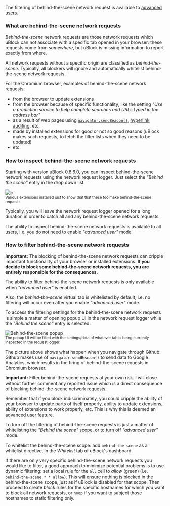The filtering of behind-the-scene network request is available to [advanced users](https://github.com/gorhill/uBlock/wiki/Behind-the-scene-network-requests).

### What are behind-the-scene network requests

_Behind-the-scene_ network requests are those network requests which uBlock can not associate with a specific tab opened in your browser: these requests come from _somewhere_, but uBlock is missing information to report exactly from where.

All network requests without a specific origin are classified as _behind-the-scene_. Typically, all blockers will ignore and automatically whitelist behind-the-scene network requests.

For the Chromium browser, examples of behind-the-scene network requests:

- from the browser to update extensions
- from the browser because of specific functionality, like the setting _"Use a prediction service to help complete searches and URLs typed in the address bar"_
- as a result of web pages using [`navigator.sendBeacon()`](https://developer.mozilla.org/en-US/docs/Web/API/navigator.sendBeacon), [hyperlink auditing](http://www.wilderssecurity.com/threads/hyperlink-auditing-aka-a-ping-and-beacon-aka-navigator-sendbeacon.364904/), etc.
- made by installed extensions for good or not so good reasons (uBlock makes such requests, to fetch the filter lists when they need to be updated)
- etc.

### How to inspect behind-the-scene network requests

Starting with version uBlock 0.8.6.0, you can inspect behind-the-scene network requests using the network request logger. Just select the _"Behind the scene"_ entry in the drop down list.

![c](https://cloud.githubusercontent.com/assets/585534/5888630/0691e7ee-a3d5-11e4-8510-ed0955f39deb.png)<br><sup>Various extensions installed just to show that that these too make behind-the-scene requests</sup>

Typically, you will leave the network request logger opened for a long duration in order to catch all and any behind-the-scene network requests.

The ability to inspect behind-the-scene network requests is available to all users, i.e. you do not need to enable _"advanced user"_ mode.

### How to filter behind-the-scene network requests

**Important:** The blocking of behind-the-scene network requests can cripple important functionality of your browser or installed extensions. **If you decide to block some behind-the-scene network requests, you are entirely responsible for the consequences.**

The ability to filter behind-the-scene network requests is only available when _"advanced user"_ is enabled.

Also, the _behind-the-scene_ virtual tab is whitelisted by default, i.e. no filtering will occur even after you enable _"advanced user"_ mode.

To access the filtering settings for the behind-the-scene network requests is simple a matter of opening popup UI in the network request logger while the _"Behind the scene"_ entry is selected:

![Behind-the-scene popup](https://raw.githubusercontent.com/gorhill/uBlock/master/doc/img/behind-the-scene-popup.gif)<br><sup>The popup UI will be filled with the settings/data of whatever tab is being currently inspected in the request logger.</sup>

The picture above shows what happen when you navigate through Github: Github makes use of `navigator.sendBeacon()` to send data to Google Analytics, which results in the firing of behind-the-scene requests in Chromium browser.

**Important:** Filter behind-the-scene requests at your own risk. I will close without further comment any reported issue which is a direct consequence of blocking behind-the-scene network requests.

Remember that if you block indiscriminately, you could cripple the ability of your browser to update parts of itself properly, ability to update extensions, ability of extensions to work properly, etc. This is why this is deemed an advanced user feature.
 
To turn off the filtering of behind-the-scene requests is just a matter of whitelisting the _"Behind the scene"_ scope, or to turn off _"advanced user"_ mode.

To whitelist the behind-the-scene scope: add `behind-the-scene` as a whitelist directive, in the _Whitelist_ tab of uBlock's dashboard.

If there are only very specific behind-the-scene network requests you would like to filter, a good approach to minimize potential problems is to use dynamic filtering: set a local rule for the `all` cell to _allow_ (green) (i.e. `behind-the-scene * * allow`). This will ensure nothing is blocked in the behind-the-scene scope, just as if uBlock is disabled for that scope. Then proceed to create _block_ rules for the specific hostnames for which you want to block all network requests, or `noop` if you want to subject those hostnames to static filtering only.